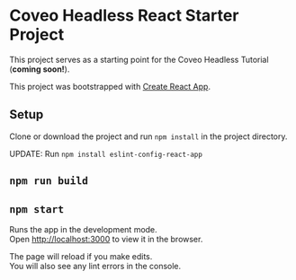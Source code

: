 # Coveo Headless React Starter Project

This project serves as a starting point for the Coveo Headless Tutorial (**coming soon!**).

This project was bootstrapped with [Create React App](https://github.com/facebook/create-react-app).

## Setup

Clone or download the project and run `npm install` in the project directory.

UPDATE:
Run `npm install eslint-config-react-app`

## `npm run build`

## `npm start`

Runs the app in the development mode.\
Open [http://localhost:3000](http://localhost:3000) to view it in the browser.

The page will reload if you make edits.\
You will also see any lint errors in the console.

